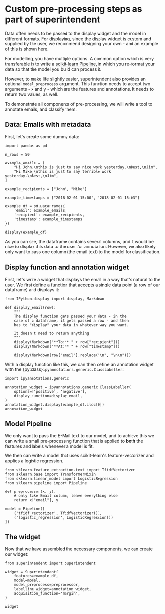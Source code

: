 # Custom pre-processing steps as part of superintendent

Data often needs to be passed to the display widget and the model in different
formats. For displaying, since the display widget is custom and supplied by the
user, we recommend designing your own - and an example of this is shown here.

For modelling, you have multiple options. A common option which is very
transferable is to write a [scikit-learn Pipeline](https://scikit-learn.org/stable/modules/generated/sklearn.pipeline.Pipeline.html),
in which you re-format your data so that the model you build can process it.

However, to make life slightly easier, superintendent also provides an optional
`model_preprocess` argument. This function needs to accept two arguments - x
and y - which are the features and annotations. It needs to return two values,
as well.

To demonstrate all components of pre-processing, we will write a tool to annotate
emails, and classify them.

## Data: Emails with metadata

First, let's create some dummy data:

```{jupyter-execute}
import pandas as pd

n_rows = 50

example_emails = [
    "Hi John,\nthis is just to say nice work yesterday.\nBest,\nJim",
    "Hi Mike,\nthis is just to say terrible work yesterday.\nBest,\nJim",
]

example_recipients = ["John", "Mike"]

example_timestamps = ["2018-02-01 15:00", "2018-02-01 15:03"]

example_df = pd.DataFrame({
    'email': example_emails,
    'recipient': example_recipients,
    'timestamp': example_timestamps
})

display(example_df)
```

As you can see, the dataframe contains several columns, and it would be nice
to display this data to the user for annotation. However, we also likely only
want to pass one column (the email text) to the model for classification.

## Display function and annotation widget

First, let's write a widget that displays the email in a way that's natural
to the user. We first define a function that accepts a single data point (a row
of our dataframe) and displays it:

```{jupyter-execute}
from IPython.display import display, Markdown

def display_email(row):
    """
    The display function gets passed your data - in the
    case of a dataframe, it gets passed a row - and then
    has to "display" your data in whatever way you want.
    
    It doesn't need to return anything
    """
    display(Markdown("**To:** " + row["recipient"]))
    display(Markdown("**At:** " + row["timestamp"]))

    display(Markdown(row["email"].replace("\n", "\n\n")))
```

With a display function like this, we can then define an annotation widget
with the {py:class}`ipyannotations.generic.ClassLabeller`:

```{jupyter-execute}
import ipyannotations.generic

annotation_widget = ipyannotations.generic.ClassLabeller(
    options=['positive', 'negative'],
    display_function=display_email,
)
annotation_widget.display(example_df.iloc[0])
annotation_widget
```

## Model Pipeline

We only want to pass the E-Mail text to our model, and to achieve this we can write a small pre-processing function that is applied to **both** the features and labels whenever a model is fit.

We then can write a model that uses scikit-learn's feature-vectorizer and applies a logistic regression.

```{jupyter-execute}
from sklearn.feature_extraction.text import TfidfVectorizer
from sklearn.base import TransformerMixin
from sklearn.linear_model import LogisticRegression
from sklearn.pipeline import Pipeline

def preprocessor(x, y):
    # only take Email column, leave everything else
    return x["email"], y

model = Pipeline([
    ('tfidf_vectorizer', TfidfVectorizer()),
    ('logistic_regression', LogisticRegression())
])
```

## The widget

Now that we have assembled the necessary components, we can create our widget:

```{jupyter-execute}
from superintendent import Superintendent

widget = Superintendent(
    features=example_df,
    model=model,
    model_preprocess=preprocessor,
    labelling_widget=annotation_widget,
    acquisition_function='margin',
)

widget
```
